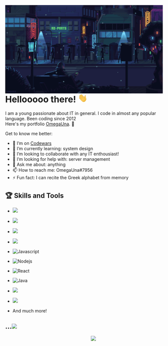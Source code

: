 <img align='right' src="https://github.com/loTus04/loTus04/raw/main/img/Webp.net-resizeimage.gif" alt="Supposed to be a cool animation here hmm..">

# Hellooooo there! <img src="https://github.com/loTus04/loTus04/raw/main/img/wave.gif" width="30px">
I am a young passionate about IT in general. I code in almost any popular language. Been coding since 2012 
</br>
Here's my portfolio [OmegaUna](https://hydrax.dev). 👋
<!---
Meet [OmegaUna](https://omegauna.eu) 👋 a ✨ _special_ ✨ organisation supported by me!
-->

Get to know me better:

- 🔭 I’m on [Codewars](https://www.codewars.com)
- 🌱 I’m currently learning: system design
- 👯 I’m looking to collaborate with any IT enthousiast!
- 🤔 I’m looking for help with: server management
- 💬 Ask me about: anything
- 📫 How to reach me: OmegaUna#7956
- ⚡ Fun fact: I can recite the Greek alphabet from memory

## 🏆 Skills and Tools
- ![](https://img.shields.io/badge/DEV-Python-informational?style=flat&logo=Python&logoColor=white&color=2bbc8a)
- ![](https://img.shields.io/badge/DEV-Batch-informational?style=flat&logo=GNU-Bash&logoColor=white&color=2bbc8a)
- ![](https://img.shields.io/badge/DEV-PHP-informational?style=flat&logo=PHP&logoColor=white&color=2bbc8a)
- ![](https://img.shields.io/badge/DEV-C++-informational?style=flat&logo=C++&logoColor=white&color=2bbc8a)

- ![Javascript](https://img.shields.io/badge/-JavaScript-black?style=flat-square&logo=javascript)
- ![Nodejs](https://img.shields.io/badge/-Nodejs-black?style=flat-square&logo=Node.js)
- ![React](https://img.shields.io/badge/-React-black?style=flat-square&logo=react)
- ![Java](https://img.shields.io/badge/-java-E34A86?style=flat-square&logo=java)
- ![](https://img.shields.io/badge/OS-Windows-informational?style=flat&logo=Windows&logoColor=white&color=FF0000)
- ![](https://img.shields.io/badge/OS-Mint-informational?style=flat&logo=linux&logoColor=white&color=FF0000)
- And much more!


<h2>...<img src="https://media.giphy.com/media/12oufCB0MyZ1Go/giphy.gif" width="50"></h2>
<img align='right' src="https://media.giphy.com/media/M9gbBd9nbDrOTu1Mqx/giphy.gif" width="230">
